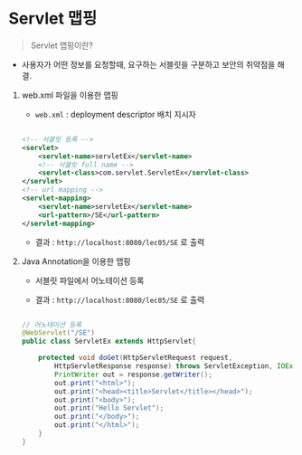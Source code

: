 # Servlet 맵핑

> Servlet 맵핑이란?

-  사용자가 어떤 정보를 요청할때, 요구하는 서블릿을 구분하고 보안의 취약점을 해결.

1. web.xml 파일을 이용한 맵핑
	
	- `web.xml` : deployment descriptor 배치 지시자

	~~~xml

    <!-- 서블릿 등록 -->
	<servlet>
		<servlet-name>servletEx</servlet-name>
        <!-- 서블릿 full name -->
		<servlet-class>com.servlet.ServletEx</servlet-class>
	</servlet>
    <!-- url mapping -->
	<servlet-mapping>
		<servlet-name>servletEx</servlet-name>
		<url-pattern>/SE</url-pattern>
	</servlet-mapping>
	~~~

	- 결과 : `http://localhost:8080/lec05/SE` 로 출력


2. Java Annotation을 이용한 맵핑 

    - 서블릿 파일에서 어노테이션 등록
    
    - 결과 : `http://localhost:8080/lec05/SE` 로 출력
    
    ~~~java

    // 어노테이션 등록
    @WebServlet("/SE")
    public class ServletEx extends HttpServlet{

        protected void doGet(HttpServletRequest request, 
            HttpServletResponse response) throws ServletException, IOException{
            PrintWriter out = response.getWriter();
            out.print("<html>");
            out.print("<head><title>Servlet</title></head>");
            out.print("<body>");
            out.print("Hello Servlet");
            out.print("</body>");
            out.print("</html>");
        }
    }
    ~~~
    
